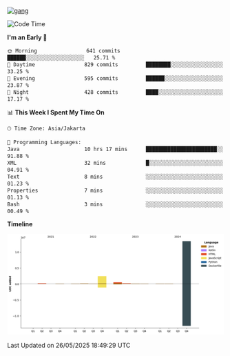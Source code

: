 <!-- [<img src='https://dev.karakun.com/assets/posts/2018-09-16-jc-java-article/3duke_suspects.jpg' alt='java'>](https://github.com/yeahbutstill) -->
[<img src='https://asset-2.tstatic.net/tribunnewswiki/foto/bank/images/Mozart.jpg' alt='gang'>](https://github.com/yeahbutstill)

<!--START_SECTION:waka-->
![Code Time](http://img.shields.io/badge/Code%20Time-3%2C251%20hrs%201%20min-blue)

**I'm an Early 🐤** 

```text
🌞 Morning                641 commits         ██████░░░░░░░░░░░░░░░░░░░   25.71 % 
🌆 Daytime                829 commits         ████████░░░░░░░░░░░░░░░░░   33.25 % 
🌃 Evening                595 commits         ██████░░░░░░░░░░░░░░░░░░░   23.87 % 
🌙 Night                  428 commits         ████░░░░░░░░░░░░░░░░░░░░░   17.17 % 
```


📊 **This Week I Spent My Time On** 

```text
🕑︎ Time Zone: Asia/Jakarta

💬 Programming Languages: 
Java                     10 hrs 17 mins      ███████████████████████░░   91.88 % 
XML                      32 mins             █░░░░░░░░░░░░░░░░░░░░░░░░   04.91 % 
Text                     8 mins              ░░░░░░░░░░░░░░░░░░░░░░░░░   01.23 % 
Properties               7 mins              ░░░░░░░░░░░░░░░░░░░░░░░░░   01.13 % 
Bash                     3 mins              ░░░░░░░░░░░░░░░░░░░░░░░░░   00.49 % 
```

**Timeline**

![Lines of Code chart](https://raw.githubusercontent.com/yeahbutstill/yeahbutstill/main/assets/bar_graph.png)


 Last Updated on 26/05/2025 18:49:29 UTC
<!--END_SECTION:waka-->
